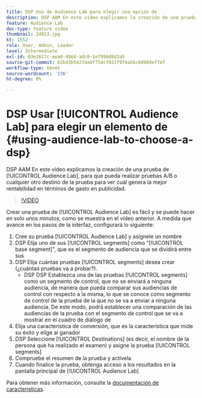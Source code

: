 ```yaml
---
title: DSP Uso de Audience Lab para elegir una opción de
description: DSP AAM En este vídeo explicamos la creación de una prueba de Audience Lab, de modo que pueda realizar pruebas A/B o cualquier otro destino de la prueba para ver cuál obtendrá el mejor rendimiento en términos de gasto en publicidad.
feature: Audience Lab
doc-type: feature video
thumbnail: 24923.jpg
kt: 1552
role: User, Admin, Leader
level: Intermediate
exl-id: 03e2617c-eea6-4b64-adc0-1ef996d8d3a5
source-git-commit: 62b43b5627dabf754cf821f974a56c60989ef7ef
workflow-type: tm+mt
source-wordcount: '236'
ht-degree: 0%

---
```


# DSP Usar [!UICONTROL Audience Lab] para elegir un elemento de {#using-audience-lab-to-choose-a-dsp}

DSP AAM En este vídeo explicamos la creación de una prueba de [!UICONTROL Audience Lab], para que pueda realizar pruebas A/B o cualquier otro destino de la prueba para ver cuál genera la mejor rentabilidad en términos de gasto en publicidad.

>[!VIDEO](https://video.tv.adobe.com/v/24923/?quality=12)

Crear una prueba de [!UICONTROL Audience Lab] es fácil y se puede hacer en solo unos minutos, como se muestra en el vídeo anterior. A medida que avance en los pasos de la interfaz, configurará lo siguiente:

1. Cree su prueba [!UICONTROL Audience Lab] y asígnele un nombre
1. DSP Elija uno de sus [!UICONTROL segments] como &quot;[!UICONTROL base segment]&quot;, que es el segmento de audiencia que se dividirá entre sus
1. DSP Elija cuántas pruebas [!UICONTROL segments] desea crear (¿cuántas pruebas va a probar?).
   * DSP DSP Establezca una de las pruebas [!UICONTROL segments] como un segmento de control, que no se enviará a ninguna audiencia, de manera que pueda comparar sus audiencias de control con respecto a la misma, lo que se conoce como segmento de control de la prueba de la que no se va a enviar a ninguna audiencia. De este modo, podrá establecer una comparación de las audiencias de la prueba con el segmento de control que se va a mostrar en el cuadro de diálogo de
1. Elija una característica de conversión, que es la característica que mide su éxito y elige al ganador
1. DSP Seleccione [!UICONTROL Destinations] (es decir, el nombre de la persona que ha realizado el examen) y asigne la prueba [!UICONTROL segments]
1. Compruebe el resumen de la prueba y actívela
1. Cuando finalice la prueba, obtenga acceso a los resultados en la pantalla principal de [!UICONTROL Audience Lab]

Para obtener más información, consulte la [documentación de características](https://experienceleague.adobe.com/docs/audience-manager/user-guide/features/audience-lab/audience-lab.html).
